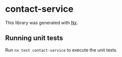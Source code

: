 # contact-service

This library was generated with [Nx](https://nx.dev).

## Running unit tests

Run `nx test contact-service` to execute the unit tests.
